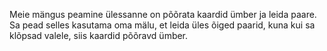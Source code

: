 Meie mängus peamine ülessanne on põõrata kaardid ümber ja leida paare. Sa pead selles kasutama oma mälu, et leida üles õiged paarid, kuna kui sa klõpsad valele, siis kaardid põõravd ümber.
